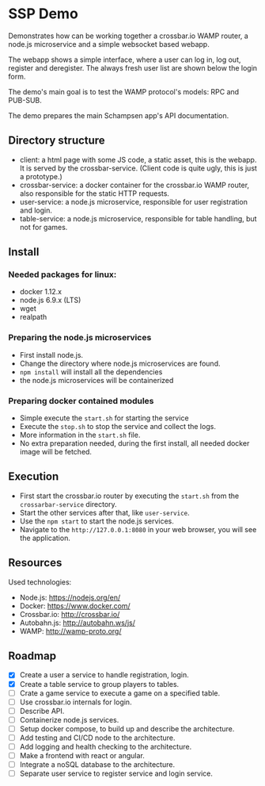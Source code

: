 # SSP Demo

Demonstrates how can be working together a crossbar.io WAMP 
router, a node.js microservice and a simple websocket
based webapp.
 
The webapp shows a simple interface, where a user can 
log in, log out, register and deregister. The always fresh
user list are shown below the login form.
 
The demo's main goal is to test the WAMP protocol's models: RPC and PUB-SUB.

The demo prepares the main Schampsen app's API documentation.

## Directory structure

* client: a html page with some JS code, a static asset, this is the webapp. It is served by the crossbar-service. (Client code is quite ugly, this is just a prototype.)
* crossbar-service: a docker container for the crossbar.io WAMP router, also responsible for the static HTTP requests.
* user-service: a node.js microservice, responsible for user registration and login.
* table-service: a node.js microservice, responsible for table handling, but not for games.
 
## Install

### Needed packages for linux:

* docker 1.12.x
* node.js 6.9.x (LTS)
* wget
* realpath
 
### Preparing the node.js microservices

- First install node.js.
- Change the directory where node.js microservices are found.
- `npm install` will install all the dependencies
- the node.js microservices will be containerized
 
### Preparing docker contained modules

- Simple execute the `start.sh` for starting the service
- Execute the `stop.sh` to stop the service and collect the logs.
- More information in the `start.sh` file.
- No extra preparation needed, during the first install, all needed
docker image will be fetched.

## Execution

* First start the crossbar.io router by executing the `start.sh` from the `crossarbar-service` directory.
* Start the other services after that, like `user-service`.
* Use the `npm start` to start the node.js services.
* Navigate to the `http://127.0.0.1:8080` in your web browser, you will see the application.

## Resources

Used technologies:

* Node.js: https://nodejs.org/en/
* Docker: https://www.docker.com/
* Crossbar.io: http://crossbar.io/
* Autobahn.js: http://autobahn.ws/js/
* WAMP: http://wamp-proto.org/

## Roadmap

* [X] Create a user a service to handle registration, login.
* [X] Create a table service to group players to tables.
* [ ] Crate a game service to execute a game on a specified table.
* [ ] Use crossbar.io internals for login.
* [ ] Describe API.
* [ ] Containerize node.js services.
* [ ] Setup docker compose, to build up and describe the architecture.
* [ ] Add testing and CI/CD node to the architecture.
* [ ] Add logging and health checking to the architecture.
* [ ] Make a frontend with react or angular.
* [ ] Integrate a noSQL database to the architecture.
* [ ] Separate user service to register service and login service.
